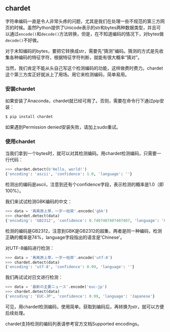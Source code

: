## chardet

字符串编码一直是令人非常头疼的问题，尤其是我们在处理一些不规范的第三方网页的时候。虽然Python提供了Unicode表示的str和bytes两种数据类型，并且可以通过`encode()`和`decode()`方法转换，但是，在不知道编码的情况下，对bytes做`decode()`不好做。

对于未知编码的bytes，要把它转换成str，需要先“猜测”编码。猜测的方式是先收集各种编码的特征字符，根据特征字符判断，就能有很大概率“猜对”。

当然，我们肯定不能从头自己写这个检测编码的功能，这样做费时费力。chardet这个第三方库正好就派上了用场。用它来检测编码，简单易用。

### 安装chardet
如果安装了Anaconda，chardet就已经可用了。否则，需要在命令行下通过pip安装：
```python
$ pip install chardet
```
如果遇到Permission denied安装失败，请加上sudo重试。

### 使用chardet
当我们拿到一个bytes时，就可以对其检测编码。用chardet检测编码，只需要一行代码：
```python
>>> chardet.detect(b'Hello, world!')
{'encoding': 'ascii', 'confidence': 1.0, 'language': ''}
```
检测出的编码是ascii，注意到还有个confidence字段，表示检测的概率是1.0（即100%）。

我们来试试检测GBK编码的中文：
```python
>>> data = '离离原上草，一岁一枯荣'.encode('gbk')
>>> chardet.detect(data)
{'encoding': 'GB2312', 'confidence': 0.7407407407407407, 'language': 'Chinese'}
```
检测的编码是GB2312，注意到GBK是GB2312的超集，两者是同一种编码，检测正确的概率是74%，language字段指出的语言是'Chinese'。

对UTF-8编码进行检测：
```python
>>> data = '离离原上草，一岁一枯荣'.encode('utf-8')
>>> chardet.detect(data)
{'encoding': 'utf-8', 'confidence': 0.99, 'language': ''}
```
我们再试试对日文进行检测：
```python
>>> data = '最新の主要ニュース'.encode('euc-jp')
>>> chardet.detect(data)
{'encoding': 'EUC-JP', 'confidence': 0.99, 'language': 'Japanese'}
```
可见，用chardet检测编码，使用简单。获取到编码后，再转换为str，就可以方便后续处理。

chardet支持检测的编码列表请参考官方文档Supported encodings。